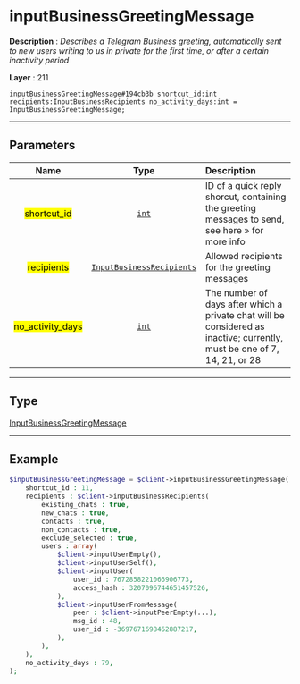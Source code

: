 # inputBusinessGreetingMessage

**Description** : *Describes a Telegram Business greeting, automatically sent to new users writing to us in private for the first time, or after a certain inactivity period*

**Layer** : 211

```tl
inputBusinessGreetingMessage#194cb3b shortcut_id:int recipients:InputBusinessRecipients no_activity_days:int = InputBusinessGreetingMessage;
```

---

## Parameters

| Name | Type | Description |
| :---: | :---: | :--- |
| <mark>shortcut_id</mark> | [`int`](type/int) | ID of a quick reply shorcut, containing the greeting messages to send, see here » for more info |
| <mark>recipients</mark> | [`InputBusinessRecipients`](type/InputBusinessRecipients) | Allowed recipients for the greeting messages |
| <mark>no_activity_days</mark> | [`int`](type/int) | The number of days after which a private chat will be considered as inactive; currently, must be one of 7, 14, 21, or 28 |

---

## Type

[InputBusinessGreetingMessage](type/InputBusinessGreetingMessage)

---

## Example

```php
$inputBusinessGreetingMessage = $client->inputBusinessGreetingMessage(
	shortcut_id : 11,
	recipients : $client->inputBusinessRecipients(
		existing_chats : true,
		new_chats : true,
		contacts : true,
		non_contacts : true,
		exclude_selected : true,
		users : array(
			$client->inputUserEmpty(),
			$client->inputUserSelf(),
			$client->inputUser(
				user_id : 7672858221066906773,
				access_hash : 3207096744651457526,
			),
			$client->inputUserFromMessage(
				peer : $client->inputPeerEmpty(...),
				msg_id : 48,
				user_id : -3697671698462887217,
			),
		),
	),
	no_activity_days : 79,
);
```